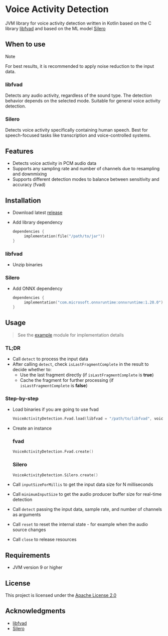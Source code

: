 # Voice Activity Detection

JVM library for voice activity detection written in Kotlin based on the C
library [libfvad](https://github.com/dpirch/libfvad) and based on the ML
model [Silero](https://github.com/snakers4/silero-vad)

## When to use

> [!NOTE]
> For best results, it is recommended to apply noise reduction to the input data.

### libfvad

Detects any audio activity, regardless of the sound type. The detection behavior depends on the selected mode. Suitable
for general voice activity detection.

### Silero

Detects voice activity specifically containing human speech. Best for speech-focused tasks like transcription and
voice-controlled systems.

## Features

- Detects voice activity in PCM audio data
- Supports any sampling rate and number of channels due to resampling and downmixing
- Supports different detection modes to balance between sensitivity and accuracy (fvad)

## Installation

- Download latest [release](https://github.com/numq/voice-activity-detection/releases)

- Add library dependency
   ```kotlin
   dependencies {
        implementation(file("/path/to/jar"))
   }
   ```

### libfvad

- Unzip binaries

### Silero

- Add ONNX dependency
   ```kotlin
   dependencies {
        implementation("com.microsoft.onnxruntime:onnxruntime:1.20.0")
   }
   ```

## Usage

> See the [example](example) module for implementation details

### TL;DR

- Call `detect` to process the input data
- After calling `detect`, check `isLastFragmentComplete` in the result to decide whether to:
    - Use the last fragment directly (if `isLastFragmentComplete` is **true**)
    - Cache the fragment for further processing (if `isLastFragmentComplete` is **false**)

### Step-by-step

- Load binaries if you are going to use fvad
   ```kotlin
   VoiceActivityDetection.Fvad.load(libfvad = "/path/to/libfvad", voiceActivityDetection = "/path/to/voice-activity-detection")
   ```

- Create an instance

  ### fvad

  ```kotlin
  VoiceActivityDetection.Fvad.create()
  ```

  ### Silero

  ```kotlin
  VoiceActivityDetection.Silero.create()
  ```

- Call `inputSizeForMillis` to get the input data size for N milliseconds


- Call `minimumInputSize` to get the audio producer buffer size for real-time detection


- Call `detect` passing the input data, sample rate, and number of channels as arguments


- Call `reset` to reset the internal state - for example when the audio source changes


- Call `close` to release resources

## Requirements

- JVM version 9 or higher

## License

This project is licensed under the [Apache License 2.0](LICENSE)

## Acknowledgments

- [libfvad](https://github.com/dpirch/libfvad)
- [Silero](https://github.com/snakers4/silero-vad)
